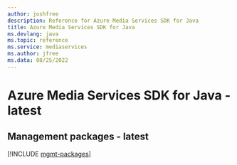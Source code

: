 ```yaml
---
author: joshfree
description: Reference for Azure Media Services SDK for Java
title: Azure Media Services SDK for Java
ms.devlang: java
ms.topic: reference
ms.service: mediaservices
ms.author: jfree
ms.data: 08/25/2022
---
```

# Azure Media Services SDK for Java - latest

## Management packages - latest
[!INCLUDE [mgmt-packages](media-services-mgmt-index.md)]